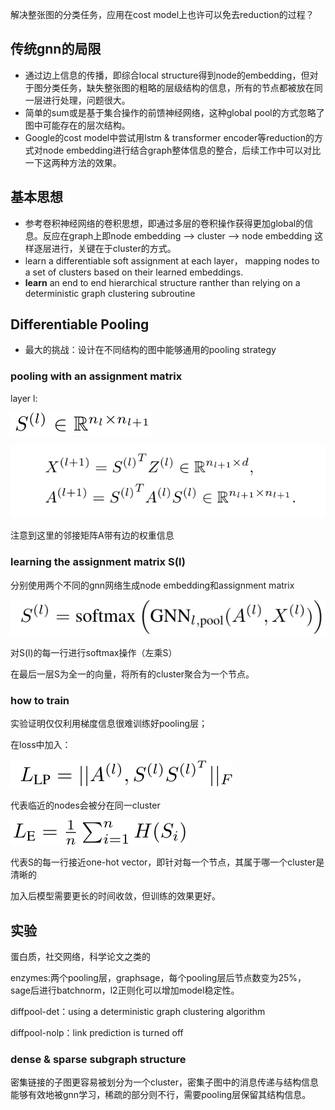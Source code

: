 解决整张图的分类任务，应用在cost model上也许可以免去reduction的过程？

## 传统gnn的局限

- 通过边上信息的传播，即综合local structure得到node的embedding，但对于图分类任务，缺失整张图的粗略的层级结构的信息，所有的节点都被放在同一层进行处理，问题很大。
- 简单的sum或是基于集合操作的前馈神经网络，这种global pool的方式忽略了图中可能存在的层次结构。
- Google的cost model中尝试用lstm & transformer encoder等reduction的方式对node embedding进行结合graph整体信息的整合，后续工作中可以对比一下这两种方法的效果。

## 基本思想

- 参考卷积神经网络的卷积思想，即通过多层的卷积操作获得更加global的信息。反应在graph上即node embedding —> cluster —> node embedding 这样逐层进行，关键在于cluster的方式。
- learn a differentiable soft assignment at each layer， mapping nodes to a set of clusters based on their learned embeddings.
- **learn** an end to end hierarchical structure ranther than relying on a deterministic graph clustering subroutine

## Differentiable Pooling

- 最大的挑战：设计在不同结构的图中能够通用的pooling strategy

### pooling with an assignment matrix

layer l:

![截图](4d440a9d49ad108a02e8113d6e6578ba.png)

![截图](2c3e3997c6272cf002d04168e74ff56c.png)

注意到这里的邻接矩阵A带有边的权重信息

### learning the assignment matrix S(l)

分别使用两个不同的gnn网络生成node embedding和assignment matrix

![截图](8cea07e98f169ce215f2fedb19d5bd35.png)

对S(l)的每一行进行softmax操作（左乘S）

在最后一层S为全一的向量，将所有的cluster聚合为一个节点。

### how to train

实验证明仅仅利用梯度信息很难训练好pooling层；

在loss中加入：

![截图](fdaaa010be330382dbae4d26f7a64197.png)

代表临近的nodes会被分在同一cluster

![截图](bf1c8af07ae2bba368b9abe670df418b.png)

代表S的每一行接近one-hot vector，即针对每一个节点，其属于哪一个cluster是清晰的

加入后模型需要更长的时间收敛，但训练的效果更好。

## 实验
蛋白质，社交网络，科学论文之类的

enzymes:两个pooling层，graphsage，每个pooling层后节点数变为25%，sage后进行batchnorm，l2正则化可以增加model稳定性。

diffpool-det：using a deterministic graph clustering algorithm

diffpool-nolp：link prediction is turned off

### dense & sparse subgraph structure

密集链接的子图更容易被划分为一个cluster，密集子图中的消息传递与结构信息能够有效地被gnn学习，稀疏的部分则不行，需要pooling层保留其结构信息。
